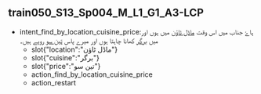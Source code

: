## train050_S13_Sp004_M_L1_G1_A3-LCP
* intent_find_by_location_cuisine_price:ہاۓ جناب میں اس وقت [ماڈل ٹاؤن](location) میں ہوں اور میں [برگر](cuisine) کھانا چاہتا ہوں اور میرے پاس [تین سو](price) روپے ہیں۔
	- slot{"location":"ماڈل ٹاؤن"}
	- slot{"cuisine":"برگر"}
	- slot{"price":"تین سو"}
	- action_find_by_location_cuisine_price
	- action_restart